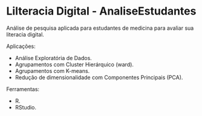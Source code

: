 # Lilteracia Digital - AnaliseEstudantes
Análise de pesquisa aplicada para estudantes de medicina para avaliar sua literacia digital.

Aplicações:
- Análise Exploratória de Dados.
- Agrupamentos com Cluster Hierárquico (ward).
- Agrupamentos com K-means.
- Redução de dimensionalidade com Componentes Principais (PCA).

Ferramentas:
- R.
- RStudio.
